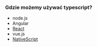 ### Gdzie możemy używać typescript?
* node.js
* Angular
* [React](https://www.typescriptlang.org/docs/handbook/react-&-webpack.html)
* vue.js
* [NativeScript](https://www.nativescript.org/using-typescript-with-nativescript-when-developing-mobile-apps)